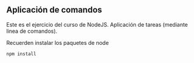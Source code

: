 ## Aplicación de comandos

Este es el ejercicio del curso de NodeJS. Aplicación de tareas (mediante linea de comandos).

Recuerden instalar los paquetes de node

```
npm install
```